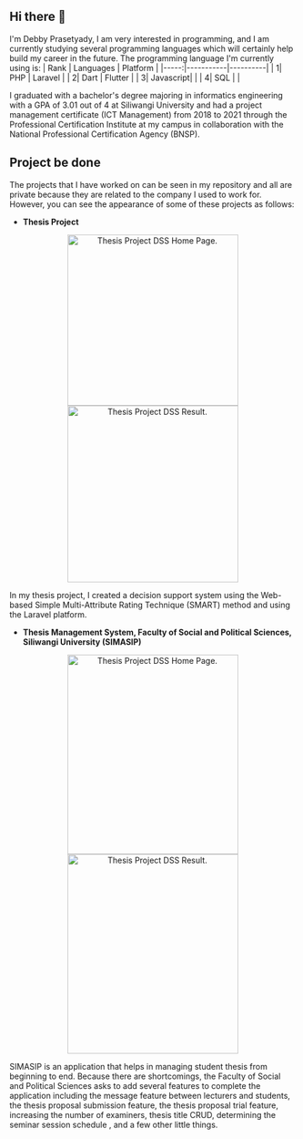 ## Hi there 👋
I'm Debby Prasetyady, I am very interested in programming, and I am currently studying several programming languages which will certainly help build my career in the future. The programming language I'm currently using is:
| Rank | Languages | Platform |
|-----:|-----------|----------|
|     1| PHP       | Laravel  |
|     2| Dart      | Flutter  |
|     3| Javascript|          |
|     4| SQL       |          |

I graduated with a bachelor's degree majoring in informatics engineering with a GPA of 3.01 out of 4 at Siliwangi University and had a project management certificate (ICT Management) from 2018 to 2021 through the Professional Certification Institute at my campus in collaboration with the National Professional Certification Agency (BNSP).

## Project be done
The projects that I have worked on can be seen in my repository and all are private because they are related to the company I used to work for. However, you can see the appearance of some of these projects as follows:
<br>

* **Thesis Project**
<p align="center">
  <img alt="Thesis Project DSS Home Page." src="https://drive.google.com/uc?export=view&id=1WNVyqOaW15gZong9sf80zCvtQNebBO0A" style="width: 300px; height: auto">
  <img alt="Thesis Project DSS Result." src="https://drive.google.com/uc?export=view&id=1WOwuDD-hUNnqCKW-KMF-wVKEB9QrpRLU" style="width: 300px; height: 310px">
</p>
In my thesis project, I created a decision support system using the Web-based Simple Multi-Attribute Rating Technique (SMART) method and using the Laravel platform.
<p></p>

* **Thesis Management System, Faculty of Social and Political Sciences, Siliwangi University (SIMASIP)**
<p align="center">
  <img alt="Thesis Project DSS Home Page." src="https://drive.google.com/uc?export=view&id=1WNVyqOaW15gZong9sf80zCvtQNebBO0A" style="width: 300px; height: 350px">
  <img alt="Thesis Project DSS Result." src="https://drive.google.com/uc?export=view&id=1WOwuDD-hUNnqCKW-KMF-wVKEB9QrpRLU" style="width: 300px; height: 350px">
</p>
SIMASIP is an application that helps in managing student thesis from beginning to end. Because there are shortcomings, the Faculty of Social and Political Sciences asks to add several features to complete the application including the message feature between lecturers and students, the thesis proposal submission feature, the thesis proposal trial feature, increasing the number of examiners, thesis title CRUD, determining the seminar session schedule , and a few other little things.


<!--
**depsv/depsv** is a ✨ _special_ ✨ repository because its `README.md` (this file) appears on your GitHub profile.

Here are some ideas to get you started:

- 🔭 I’m currently working on ...
- 🌱 I’m currently learning ...
- 👯 I’m looking to collaborate on ...
- 🤔 I’m looking for help with ...
- 💬 Ask me about ...
- 📫 How to reach me: ...
- 😄 Pronouns: ...
- ⚡ Fun fact: ...
-->
